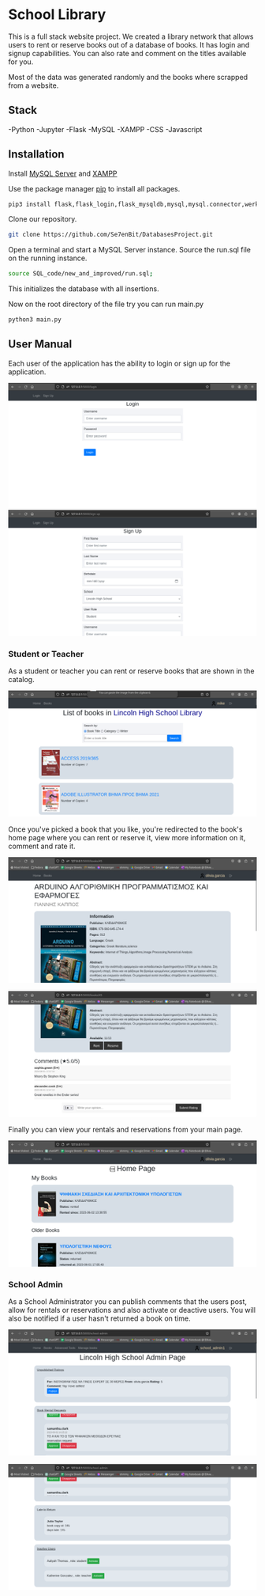 # School Library

This is a full stack website project. We created a library network
that allows users to rent or reserve books out of a database of books.
It has login and signup capabilities. You can also rate and comment on the titles available for you.

Most of the data was generated randomly and the books where scrapped from
a website.

## Stack

-Python
-Jupyter
-Flask
-MySQL
-XAMPP
-CSS
-Javascript

## Installation

Install [MySQL Server](https://dev.mysql.com/downloads/mysql/) and [XAMPP](https://www.apachefriends.org/)

Use the package manager [pip](https://pip.pypa.io/en/stable/) to install all packages.

```bash
pip3 install flask,flask_login,flask_mysqldb,mysql,mysql.connector,werkzeug 
```

Clone our repository.

```bash
git clone https://github.com/Se7enBit/DatabasesProject.git
```

Open a terminal and start a MySQL Server instance.
Source the run.sql file on the running instance.

```bash
source SQL_code/new_and_improved/run.sql;
```

This initializes the database with all insertions.

Now on the root directory of the file try you can run main.py
 
```bash
python3 main.py
```

## User Manual

Each user of the application has the ability to login or sign up for the application.

![Login](./readme_images/login.png)
![Sign Up](./readme_images/sign_up.png)

### Student or Teacher

As a student or teacher you can rent or reserve books that are shown in the catalog.

![Catalog](./readme_images/catalog.png)

Once you've picked a book that you like, you're redirected to the book's home page where
you can rent or reserve it, view more information on it, comment and rate it.

![Book Home Page 1](./readme_images/arduino_1.png)

![Book Home Page 2](./readme_images/arduino_2.png)

Finally you can view your rentals and reservations from your main page.

![My Books](./readme_images/my_books.png)

### School Admin

As a School Administrator you can publish comments that the users post, allow for rentals or reservations
and also activate or deactive users. You will also be notified if a user hasn't returned a book on time.

![School Admin 1](./readme_images/school_admin_1.png)

![School Admin 2](./readme_images/school_admin_2.png)
